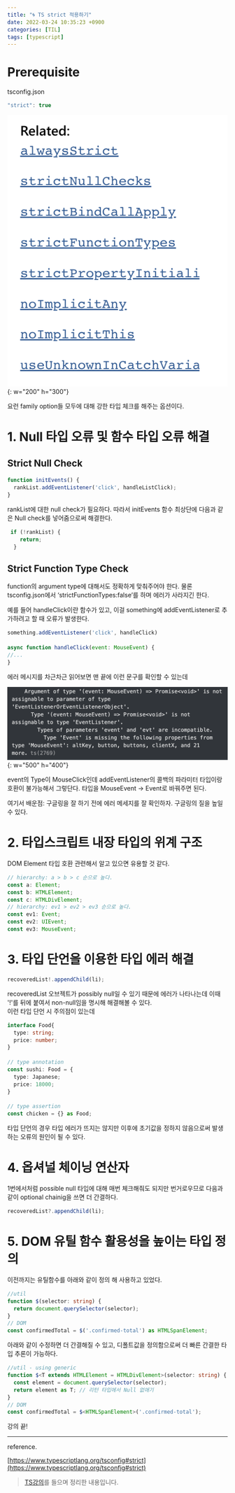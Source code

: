 ```yaml
---
title: "🌀 TS strict 적용하기"
date: 2022-03-24 10:35:23 +0900
categories: [TIL]
tags: [typescript]
---
```


# Prerequisite

tsconfig.json
```ts
"strict": true
```

![related](/assets/img/posts/2022-03-24/1.png){: w="200" h="300"}


요런 family option들 모두에 대해 강한 타입 체크를 해주는 옵션이다.

# 1. Null 타입 오류 및 함수 타입 오류 해결

## Strict Null Check

```jsx
function initEvents() {
  rankList.addEventListener('click', handleListClick);
}
```

rankList에 대한 null check가 필요하다. 따라서 initEvents 함수 최상단에 다음과 같은 Null check를 넣어줌으로써 해결한다.

```jsx
 if (!rankList) {
    return;
  }
```

## Strict Function Type Check

function의 argument type에 대해서도 정확하게 맞춰주어야 한다. 물론 tsconfig.json에서 ‘strictFunctionTypes:false’를 하며 에러가 사라지긴 한다.

예를 들어 handleClick이란 함수가 있고, 이걸 something에 addEventListener로 추가하려고 할 때  오류가 발생한다. 

```jsx
something.addEventListener('click', handleClick)

async function handleClick(event: MouseEvent) {
//...
}
```

에러 메시지를 차근차근 읽어보면 맨 끝에 이런 문구를 확인할 수 있는데

![error](/assets/img/posts/2022-03-24/2.png){: w="500" h="400"}

event의 Type이 MouseClick인데 addEventListener의 콜백의 파라미터 타입이랑 호환이 불가능해서 그렇단다. 타입을 MouseEvent → Event로 바꿔주면 된다.

여기서 배운점: 구글링을 잘 하기 전에 에러 메세지를 잘 확인하자. 구글링의 질을 높일 수 있다.

# 2. 타입스크립트 내장 타입의 위계 구조
DOM Element 타입 호환 관련해서 알고 있으면 유용할 것 같다.
```ts
// hierarchy: a > b > c 순으로 높다.
const a: Element;
const b: HTMLElement;
const c: HTMLDivElement;
// hierarchy: ev1 > ev2 > ev3 순으로 높다.
const ev1: Event;
const ev2: UIEvent;
const ev3: MouseEvent;
```

# 3. 타입 단언을 이용한 타입 에러 해결
```ts
recoveredList!.appendChild(li);
```
recoveredList 오브젝트가 possibly null일 수 있기 때문에 에러가 나타나는데 이때 '!'를 뒤에 붙여서 non-null임을 명시해 해결해볼 수 있다.  
이런 타입 단언 시 주의점이 있는데
```ts
interface Food{
  type: string;
  price: number;
}

// type annotation
const sushi: Food = {
  type: Japanese;
  price: 18000;
}

// type assertion
const chicken = {} as Food;
```
타입 단언의 경우 타입 에러가 뜨지는 않지만 이후에 초기값을 정하지 않음으로써 발생하는 오류의 원인이 될 수 있다.


# 4. 옵셔널 체이닝 연산자

1번에서처럼 possible null 타입에 대해 매번 체크해줘도 되지만 번거로우므로 다음과 같이 optional chainig을 쓰면 더 간결하다.
```ts
recoveredList?.appendChild(li);
```
# 5. DOM 유틸 함수 활용성을 높이는 타입 정의
이전까지는 유틸함수를 아래와 같이 정의 해 사용하고 있었다.
```ts
//util
function $(selector: string) {
  return document.querySelector(selector);
}
// DOM
const confirmedTotal = $('.confirmed-total') as HTMLSpanElement;
```
아래와 같이 수정하면 더 간결해질 수 있고, 디폴트값을 정의함으로써 더 빠른 간결한 타입 추론이 가능하다.
```ts
//util - using generic
function $<T extends HTMLElement = HTMLDivElement>(selector: string) {
  const element = document.querySelector(selector);
  return element as T; // 리턴 타입에서 Null 없애기
}
// DOM
const confirmedTotal = $<HTMLSpanElement>('.confirmed-total');
```  

강의 끝!

------
reference.

[https://www.typescriptlang.org/tsconfig#strict](https://www.typescriptlang.org/tsconfig#strict)

> [TS강의](https://www.inflearn.com/course/%ED%83%80%EC%9E%85%EC%8A%A4%ED%81%AC%EB%A6%BD%ED%8A%B8-%EC%8B%A4%EC%A0%84/dashboard)를 들으며 정리한 내용입니다.
